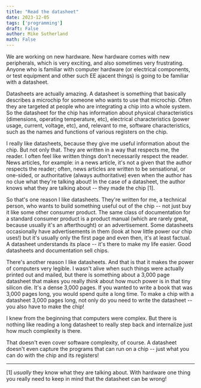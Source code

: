 ```yaml
---
title: "Read the datasheet"
date: 2023-12-05
tags: ['programming']
draft: False
author: Mike Sutherland
math: False
---
```


We are working on new hardware. New hardware comes with new peripherals, which is very exciting, and also sometimes very frustrating. Anyone who is familiar with computer hardware (or electrical components, or test equipment and other such EE ajacent things) is going to be familiar with a datasheet.

Datasheets are actually amazing. A datasheet is something that basically describes a microchip for someone who wants to use that microchip. Often they are targeted at people who are integrating a chip into a whole system. So the datasheet for the chip has information about physical characteristics (dimensions, operating temperature, etc), electrical characteristics (power usage, current, voltage, etc), and, relevant to me, software characteristics, such as the names and functions of various registers on the chip.

I really like datasheets, because they give me useful information about the chip. But not only that. They are written in a way that respects me, the reader. I often feel like written things don't necessarily respect the reader. News articles, for example: in a news article, it's not a given that the author respects the reader; often, news articles are written to be sensational, or one-sided, or authoritative (always authoritative) even when the author has no clue what they're talking about! In the case of a datasheet, the author knows what they are talking about -- they made the chip [1].

So that's one reason I like datasheets. They're written for me, a technical person, who wants to build something useful out of the chip -- not just buy it like some other consumer product. The same class of documentation for a standard consumer product is a product manual (which are rarely great, because usually it's an afterthought) or an advertisement. Some datasheets occasionally have advertisements in them (look at how little power our chip uses!) but it's usually only the first page and even then, it's at least factual. A datasheet understands its place -- it's there to make my life easier. Good datasheets and documentation sell chips.

There's another reason I like datasheets. And that is that it makes the power of computers very legible. I wasn't alive when such things were actually printed out and mailed, but there is something about a 3,000 page datasheet that makes you really *think* about how much power is in that tiny silicon die. It's a dense 3,000 pages. If you wanted to write a book that was 3,000 pages long, you would spend quite a long time. To make a chip with a datasheet 3,000 pages long, not only do you need to write the datasheet -- you also have to make the chip!

I knew from the beginning that computers were complex. But there is nothing like reading a long datasheet to really step back and internalize just how much complexity is there.

That doesn't even cover software complexity, of course. A datasheet doesn't even capture the programs that can run on a chip -- just what you can do with the chip and its registers!

---

[1] *usually* they know what they are talking about. With hardware one thing you really need to keep in mind that the datasheet can be wrong! 